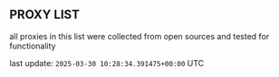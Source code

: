 ## PROXY LIST

all proxies in this list were collected from open sources and tested for functionality

last update: `2025-03-30 10:28:34.391475+00:00` UTC